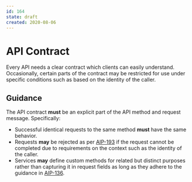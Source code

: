 ```yaml
---
id: 164
state: draft
created: 2020-08-06
---
```

# API Contract

Every API needs a clear contract which clients can easily understand.
Occasionally, certain parts of the contract may be restricted for use under
specific conditions such as based on the identity of the caller.

## Guidance

The API contract **must** be an explicit part of the API method and request
message. Specifically:

*   Successful identical requests to the same method **must** have the same
    behavior.
*   Requests **may** be rejected as per [AIP-193](/193) if the request cannot be
    completed due to requirements on the context such as the identity of the
    caller.
*   Services **may** define custom methods for related but distinct purposes
    rather than capturing it in request fields as long as they adhere to the
    guidance in [AIP-136](/136).

